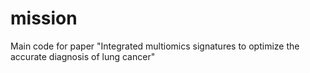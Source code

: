 # mission
Main code for paper "Integrated multiomics signatures to optimize the accurate diagnosis of lung cancer"

